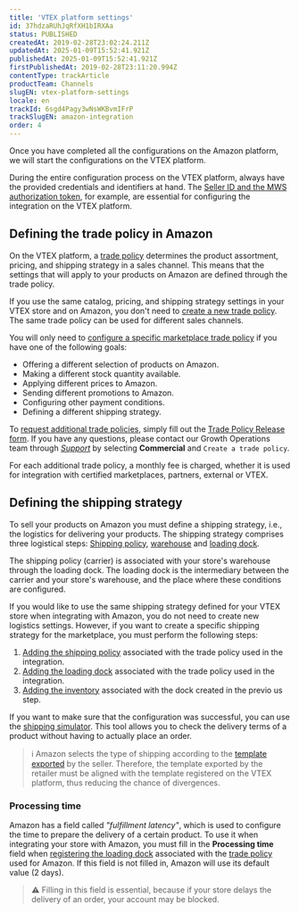 ```yaml
---
title: 'VTEX platform settings'
id: 37hdzaRUhJqRfXH1bIRXAa
status: PUBLISHED
createdAt: 2019-02-28T23:02:24.211Z
updatedAt: 2025-01-09T15:52:41.921Z
publishedAt: 2025-01-09T15:52:41.921Z
firstPublishedAt: 2019-02-28T23:11:20.994Z
contentType: trackArticle
productTeam: Channels
slugEN: vtex-platform-settings
locale: en
trackId: 6sgd4Pagy3wNsWKBvmIFrP
trackSlugEN: amazon-integration
order: 4
---
```


Once you have completed all the configurations on the Amazon platform, we will start the configurations on the VTEX platform.

During the entire configuration process on the VTEX platform, always have the provided credentials and identifiers at hand. The [Seller ID and the MWS authorization token](/en/tracks/configurar-integracao-com-a-amazon--6sgd4Pagy3wNsWKBvmIFrP/43L0dpbjLBz6tcim1BbTzf), for example, are essential for configuring the integration on the VTEX platform.

## Defining the trade policy in Amazon

On the VTEX platform, a [trade policy](/en/tutorial/como-funciona-uma-politica-comercial--6Xef8PZiFm40kg2STrMkMV) determines the product assortment, pricing, and shipping strategy in a sales channel. This means that the settings that will apply to your products on Amazon are defined through the trade policy.

If you use the same catalog, pricing, and shipping strategy settings in your VTEX store and on Amazon, you don't need to [create a new trade policy](/en/tutorial/o-que-e-uma-politica-comercial--563tbcL0TYKEKeOY4IAgAE). The same trade policy can be used for different sales channels.

You will only need to [configure a specific marketplace trade policy](/en/tutorial/configurando-a-politica-comercial-para-marketplace--tutorials_404) if you have one of the following goals:

- Offering a different selection of products on Amazon.
- Making a different stock quantity available.
- Applying different prices to Amazon.
- Sending different promotions to Amazon.
- Configuring other payment conditions.
- Defining a different shipping strategy.

To [request additional trade policies](/en/tutorial/contratacao-de-politica-comercial-adicional--61vuFOw4yGh6nwSmkLJL1X), simply fill out the [Trade Policy Release form](https://docs.google.com/forms/d/e/1FAIpQLSe9qCGB_KM_xsV5e9uNe06JE8tMZrWcv6EuHUOmqTiM8oRW7w/viewform). If you have any questions, please contact our Growth Operations team through *[Support](/en/support)* by selecting **Commercial** and `Create a trade policy`.

For each additional trade policy, a monthly fee is charged, whether it is used for integration with certified marketplaces, partners, external or VTEX.

## Defining the shipping strategy

To sell your products on Amazon you must define a shipping strategy, i.e., the logistics for delivering your products. The shipping strategy comprises three logistical steps: [Shipping policy](/en/tutorial/estrategia-de-envio--58vLBDbjYVQzJ6rRc5QNz3?&utm_source=autocomplete), [warehouse](/en/tutorial/estrategia-de-envio--58vLBDbjYVQzJ6rRc5QNz3?&utm_source=autocomplete) and [loading dock](/en/tutorial/politica-de-envio--tutorials_140). 

The shipping policy (carrier) is associated with your store's warehouse through the loading dock. The loading dock is the intermediary between the carrier and your store's warehouse, and the place where these conditions are configured.

If you would like to use the same shipping strategy defined for your VTEX store when integrating with Amazon, you do not need to create new logistics settings. However, if you want to create a specific shipping strategy for the marketplace, you must perform the following steps:

1. [Adding the shipping policy](/en/tutorial/politica-de-envio--tutorials_140#cadastrar-uma-politica-de-envio) associated with the trade policy used in the integration.
2. [Adding the loading dock](/en/tutorial/como-cadastrar-doca--7K3FultD8I2cuuA6iyGEiW) associated with the trade policy used in the integration.
3. [Adding the inventory](/en/tutorial/gerenciar-estoque--tutorials_137) associated with the dock created in the previo us step.

If you want to make sure that the configuration was successful, you can use the [shipping simulator](/en/tutorial/simulacao-de-frete--tutorials_144). This tool allows you to check the delivery terms of a product without having to actually place an order.

> ℹ️ Amazon selects the type of shipping according to the [template](/en/tutorial/como-montar-a-planilha-de-frete--tutorials_127) [exported](/en/tutorial/importando-e-exportando-planilha-de-estoque--tutorials_2034) by the seller. Therefore, the template exported by the retailer must be aligned with the template registered on the VTEX platform, thus reducing the chance of divergences.

### Processing time

Amazon has a field called *"fulfillment latency"*, which is used to configure the time to prepare the delivery of a certain product. To use it when integrating your store with Amazon, you must fill in the **Processing time** field when [registering the loading dock](/en/tutorial/como-cadastrar-doca) associated with the [trade policy](#defining-the-trade-policy-in-amazon) used for Amazon. If this field is not filled in, Amazon will use its default value (2 days). 

> ⚠️ Filling in this field is essential, because if your store delays the delivery of an order, your account may be blocked.

